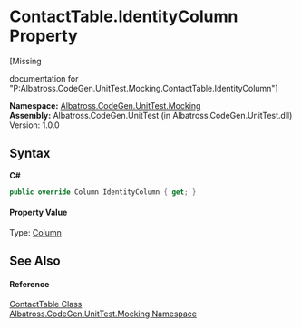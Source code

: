 # ContactTable.IdentityColumn Property 
 

\[Missing <summary> documentation for "P:Albatross.CodeGen.UnitTest.Mocking.ContactTable.IdentityColumn"\]

**Namespace:**&nbsp;<a href="2F2D61B8">Albatross.CodeGen.UnitTest.Mocking</a><br />**Assembly:**&nbsp;Albatross.CodeGen.UnitTest (in Albatross.CodeGen.UnitTest.dll) Version: 1.0.0

## Syntax

**C#**<br />
``` C#
public override Column IdentityColumn { get; }
```


#### Property Value
Type: <a href="9459F463">Column</a>

## See Also


#### Reference
<a href="F1FE54A6">ContactTable Class</a><br /><a href="2F2D61B8">Albatross.CodeGen.UnitTest.Mocking Namespace</a><br />